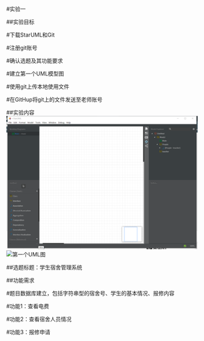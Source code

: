 #实验一

##实验目标

#下载StarUML和Git

#注册git账号

#确认选题及其功能要求

#建立第一个UML模型图

#使用git上传本地使用文件

#在GitHup将git上的文件发送至老师账号


##实验内容
![软件截图](./screenshot.jpg)
![第一个UML图](./model.jpg)

##选题标题：学生宿舍管理系统

##功能需求

#题目数据库建立，包括字符串型的宿舍号、学生的基本情况、报修内容

#功能1：查看电费

#功能2：查看宿舍人员情况

#功能3：报修申请